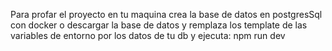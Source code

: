 Para profar el proyecto en tu maquina crea la base de datos en postgresSql con docker o descargar la base de datos y remplaza los template de las variables de entorno por los datos de tu db y ejecuta: npm run dev
